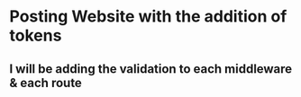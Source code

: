 # Posting Website with the addition of tokens
## I will be adding the validation to each middleware & each route 
